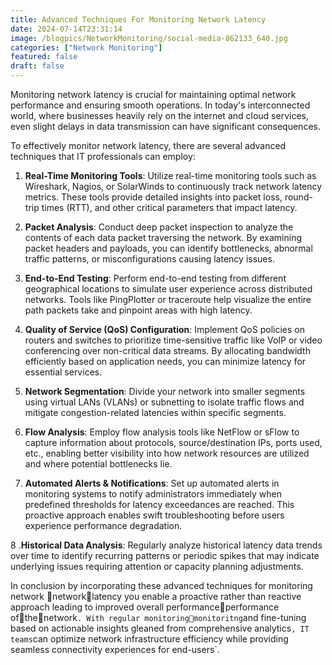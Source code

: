 ```yaml
---
title: Advanced Techniques For Monitoring Network Latency
date: 2024-07-14T23:31:14
image: /blogpics/NetworkMonitoring/social-media-862133_640.jpg
categories: ["Network Monitoring"]
featured: false
draft: false
---
```

Monitoring network latency is crucial for maintaining optimal network performance and ensuring smooth operations. In today's interconnected world, where businesses heavily rely on the internet and cloud services, even slight delays in data transmission can have significant consequences.

To effectively monitor network latency, there are several advanced techniques that IT professionals can employ:

1. **Real-Time Monitoring Tools**: Utilize real-time monitoring tools such as Wireshark, Nagios, or SolarWinds to continuously track network latency metrics. These tools provide detailed insights into packet loss, round-trip times (RTT), and other critical parameters that impact latency.

2. **Packet Analysis**: Conduct deep packet inspection to analyze the contents of each data packet traversing the network. By examining packet headers and payloads, you can identify bottlenecks, abnormal traffic patterns, or misconfigurations causing latency issues.

3. **End-to-End Testing**: Perform end-to-end testing from different geographical locations to simulate user experience across distributed networks. Tools like PingPlotter or traceroute help visualize the entire path packets take and pinpoint areas with high latency.

4. **Quality of Service (QoS) Configuration**: Implement QoS policies on routers and switches to prioritize time-sensitive traffic like VoIP or video conferencing over non-critical data streams. By allocating bandwidth efficiently based on application needs, you can minimize latency for essential services.

5. **Network Segmentation**: Divide your network into smaller segments using virtual LANs (VLANs) or subnetting to isolate traffic flows and mitigate congestion-related latencies within specific segments.

6. **Flow Analysis**: Employ flow analysis tools like NetFlow or sFlow to capture information about protocols, source/destination IPs, ports used, etc., enabling better visibility into how network resources are utilized and where potential bottlenecks lie.

7. **Automated Alerts & Notifications**: Set up automated alerts in monitoring systems to notify administrators immediately when predefined thresholds for latency exceedances are reached. This proactive approach enables swift troubleshooting before users experience performance degradation.

8 .**Historical Data Analysis**: Regularly analyze historical latency data trends over time to identify recurring patterns or periodic spikes that may indicate underlying issues requiring attention or capacity planning adjustments.
  
In conclusion by incorporating these advanced techniques for monitoring network networklatency you enable a proactive rather than reactive approach leading to improved overall performanceperformance ofthenetwork`. With regular monitoringmonitoritng`and fine-tuning based on actionable insights gleaned from comprehensive analytics`, IT teams`can optimize network infrastructure efficiency while providing seamless connectivity experiences for end-users`.